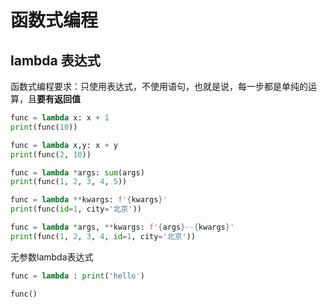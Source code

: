 # 函数式编程

## lambda 表达式

函数式编程要求：只使用表达式，不使用语句，也就是说，每一步都是单纯的运算，且**要有返回值**

```python
func = lambda x: x + 1
print(func(10))

func = lambda x,y: x + y
print(func(2, 10))

func = lambda *args: sum(args)
print(func(1, 2, 3, 4, 5))

func = lambda **kwargs: f'{kwargs}'
print(func(id=1, city='北京'))

func = lambda *args, **kwargs: f'{args}--{kwargs}'
print(func(1, 2, 3, 4, id=1, city='北京'))
```

无参数lambda表达式

```python
func = lambda : print('hello')

func()
```

